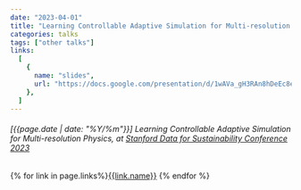 ```yaml
---
date: "2023-04-01"
title: "Learning Controllable Adaptive Simulation for Multi-resolution Physics, at Stanford Data for Sustainability Conference 2023"
categories: talks
tags: ["other talks"]
links:
  [
    {
      name: "slides",
      url: "https://docs.google.com/presentation/d/1wAVa_gH3RAn8hDeEc8el0J_qehH3grAEsCPesZAiV7E/edit?usp=sharing",
    },
  ]
---
```


###### [{{page.date | date: "%Y/%m"}}] Learning Controllable Adaptive Simulation for Multi-resolution Physics, at [Stanford Data for Sustainability Conference 2023](https://datascience.stanford.edu/research/research-areas/center-sustainability-data-science/data-sustainability-conference-2023)

{% for link in page.links%}<span class="badge bg-info"><a href="{{link.url}}">{{link.name}}</a></span> {% endfor %}
